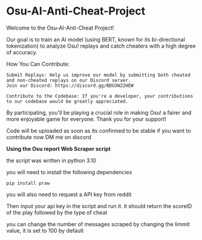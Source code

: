 # Osu-AI-Anti-Cheat-Project

Welcome to the Osu-AI-Anti-Cheat Project!

Our goal is to train an AI model (using BERT, known for its bi-directional tokenization) to analyze Osu! replays and catch cheaters with a high degree of accuracy.

How You Can Contribute: 

    Submit Replays: Help us improve our model by submitting both cheated and non-cheated replays on our Discord server.
    Join our Discord: https://discord.gg/BDU3W22HEW

    Contribute to the Codebase: If you're a developer, your contributions to our codebase would be greatly appreciated.
   
By participating, you'll be playing a crucial role in making Osu! a fairer and more enjoyable game for everyone. Thank you for your support!

Code will be uploaded as soon as its confirmed to be stable if you want to contribute now DM me on discord




**Using the Osu report Web Scraper script**

the script was written in python 3.10

you will need to install the following dependencies 

    pip install praw

you will also need to request a API key from reddit

Then input your api key in the script and run it. it should return the scoreID of the play followed by the type of cheat

you can change the number of messages scraped by changing the limmit value, it is set to 100 by default
